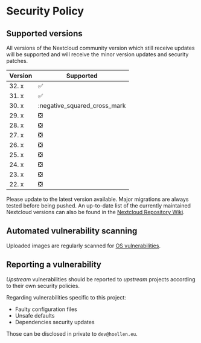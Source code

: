 # Security Policy

## Supported versions

All versions of the Nextcloud community version which still receive updates will be supported 
and will receive the minor version updates and security patches.

| Version | Supported          |
| ------- | ------------------ |
| 32. x   | :white_check_mark: |
| 31. x   | :white_check_mark: |
| 30. x   | :negative_squared_cross_mark |
| 29. x   | :negative_squared_cross_mark: |
| 28. x   | :negative_squared_cross_mark: |
| 27. x   | :negative_squared_cross_mark: |
| 26. x   | :negative_squared_cross_mark: |
| 25. x   | :negative_squared_cross_mark: |
| 24. x   | :negative_squared_cross_mark: |
| 23. x   | :negative_squared_cross_mark: |
| 22. x   | :negative_squared_cross_mark: |

Please update to the latest version available. Major migrations are always tested before being pushed.
An up-to-date list of the currently maintained Nextcloud versions can also be found in the [Nextcloud Repository Wiki](https://github.com/nextcloud/server/wiki/Maintenance-and-Release-Schedule).

## Automated vulnerability scanning

Uploaded images are regularly scanned for [OS vulnerabilities](https://github.com/Wonderfall/docker-nextcloud/security/code-scanning).

## Reporting a vulnerability

*Upstream* vulnerabilities should be reported to *upstream* projects according to their own security policies.

Regarding vulnerabilities specific to this project:
- Faulty configuration files
- Unsafe defaults
- Dependencies security updates

Those can be disclosed in private to `dev@hoellen.eu`.
